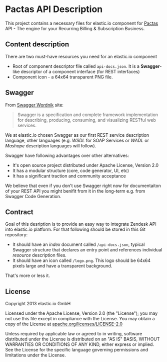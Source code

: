 # Pactas API Description

This project contains a necessary files for elastic.io component for [Pactas](http://pactas.com) API - The engine for your
Recurring Billing & Subscription Business.

## Content description

There are two must-have resources you need for an elastic.io component

 * Root of component descriptor file called ```api-docs.json```. It is a **Swagger**-like descriptor of a component interface (for REST interfaces)
 * Component icon - a 64x64 transparent PNG file.


## Swagger

From [Swagger Wordnik](http://swagger.wordnik.com/) site:

>Swagger is a specification and complete framework implementation for
>describing, producing, consuming, and visualizing RESTful web services.

We at elastic.io chosen Swagger as our first REST service description language, other languages
(e.g. *WSDL* for SOAP Services or *WADL* or *Mashape* description languages will follow).

Swagger have following advantages over other alternatives:

* It's open source project distributed under Apache License, Version 2.0
* It has a modular structure (core, code generator, UI, etc)
* It has a significant traction and community acceptance

We believe that even if you don't use Swagger right now for documentaiton of your REST API you might benifit
from it in the long-term e.g. from Swagger Code Generation.

## Contract

Goal of this desription is to provide an easy way to integrate Zendesk API into elastic.io platform.
For that following should be stored in this Git repository: 
* It should have an *index* document called ```/api-docs.json```, typical Swagger structure that declares an entry point and references individual *resource* description files.
* It should have an icon called ```/logo.png```. This logo should be 64x64 pixels large and have a transparent background.

That's more or less it.

License
-------

Copyright 2013 elastic.io GmbH

Licensed under the Apache License, Version 2.0 (the "License");
you may not use this file except in compliance with the License.
You may obtain a copy of the License at [apache.org/licenses/LICENSE-2.0](http://www.apache.org/licenses/LICENSE-2.0)

Unless required by applicable law or agreed to in writing, software
distributed under the License is distributed on an "AS IS" BASIS,
WITHOUT WARRANTIES OR CONDITIONS OF ANY KIND, either express or implied.
See the License for the specific language governing permissions and
limitations under the License.
